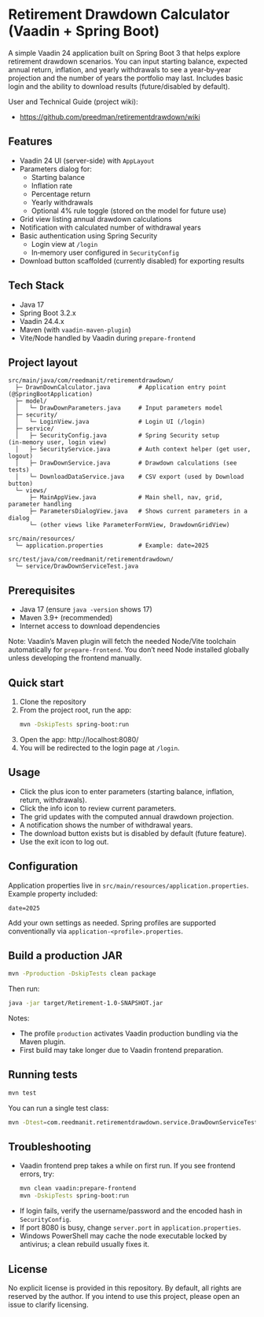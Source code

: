 # Retirement Drawdown Calculator (Vaadin + Spring Boot)

A simple Vaadin 24 application built on Spring Boot 3 that helps explore retirement drawdown scenarios. You can input starting balance, expected annual return, inflation, and yearly withdrawals to see a year‑by‑year projection and the number of years the portfolio may last. Includes basic login and the ability to download results (future/disabled by default).

User and Technical Guide (project wiki):
- https://github.com/preedman/retirementdrawdown/wiki


## Features
- Vaadin 24 UI (server-side) with `AppLayout`
- Parameters dialog for:
  - Starting balance
  - Inflation rate
  - Percentage return
  - Yearly withdrawals
  - Optional 4% rule toggle (stored on the model for future use)
- Grid view listing annual drawdown calculations
- Notification with calculated number of withdrawal years
- Basic authentication using Spring Security
  - Login view at `/login`
  - In‑memory user configured in `SecurityConfig`
- Download button scaffolded (currently disabled) for exporting results


## Tech Stack
- Java 17
- Spring Boot 3.2.x
- Vaadin 24.4.x
- Maven (with `vaadin-maven-plugin`)
- Vite/Node handled by Vaadin during `prepare-frontend`


## Project layout
```
src/main/java/com/reedmanit/retirementdrawdown/
  ├─ DrawnDownCalculator.java        # Application entry point (@SpringBootApplication)
  ├─ model/
  │   └─ DrawDownParameters.java     # Input parameters model
  ├─ security/
  │   └─ LoginView.java              # Login UI (/login)
  ├─ service/
  │   ├─ SecurityConfig.java         # Spring Security setup (in‑memory user, login view)
  │   ├─ SecurityService.java        # Auth context helper (get user, logout)
  │   ├─ DrawDownService.java        # Drawdown calculations (see tests)
  │   └─ DownloadDataService.java    # CSV export (used by Download button)
  └─ views/
      ├─ MainAppView.java            # Main shell, nav, grid, parameter handling
      ├─ ParametersDialogView.java   # Shows current parameters in a dialog
      └─ (other views like ParameterFormView, DrawdownGridView)

src/main/resources/
  └─ application.properties          # Example: date=2025

src/test/java/com/reedmanit/retirementdrawdown/
  └─ service/DrawDownServiceTest.java
```


## Prerequisites
- Java 17 (ensure `java -version` shows 17)
- Maven 3.9+ (recommended)
- Internet access to download dependencies

Note: Vaadin’s Maven plugin will fetch the needed Node/Vite toolchain automatically for `prepare-frontend`. You don’t need Node installed globally unless developing the frontend manually.


## Quick start
1. Clone the repository
2. From the project root, run the app:
   ```bash
   mvn -DskipTests spring-boot:run
   ```
3. Open the app: http://localhost:8080/
4. You will be redirected to the login page at `/login`.



## Usage
- Click the plus icon to enter parameters (starting balance, inflation, return, withdrawals).
- Click the info icon to review current parameters.
- The grid updates with the computed annual drawdown projection.
- A notification shows the number of withdrawal years.
- The download button exists but is disabled by default (future feature).
- Use the exit icon to log out.


## Configuration
Application properties live in `src/main/resources/application.properties`. Example property included:
```
date=2025
```
Add your own settings as needed. Spring profiles are supported conventionally via `application-<profile>.properties`.


## Build a production JAR
```bash
mvn -Pproduction -DskipTests clean package
```
Then run:
```bash
java -jar target/Retirement-1.0-SNAPSHOT.jar
```
Notes:
- The profile `production` activates Vaadin production bundling via the Maven plugin.
- First build may take longer due to Vaadin frontend preparation.


## Running tests
```bash
mvn test
```
You can run a single test class:
```bash
mvn -Dtest=com.reedmanit.retirementdrawdown.service.DrawDownServiceTest test
```


## Troubleshooting
- Vaadin frontend prep takes a while on first run. If you see frontend errors, try:
  ```bash
  mvn clean vaadin:prepare-frontend
  mvn -DskipTests spring-boot:run
  ```
- If login fails, verify the username/password and the encoded hash in `SecurityConfig`.
- If port 8080 is busy, change `server.port` in `application.properties`.
- Windows PowerShell may cache the node executable locked by antivirus; a clean rebuild usually fixes it.


## License
No explicit license is provided in this repository. By default, all rights are reserved by the author. If you intend to use this project, please open an issue to clarify licensing.
